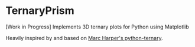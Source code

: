 # TernaryPrism


[Work in Progress] Implements 3D ternary plots for Python using Matplotlib

Heavily inspired by and based on [Marc Harper's python-ternary]({https://github.com/marcharper/python-ternary).
